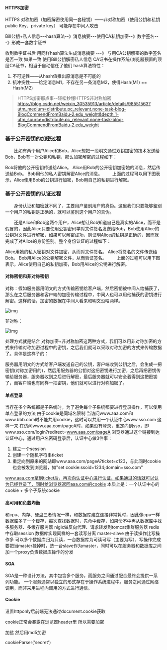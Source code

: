 
#### HTTPS加密
HTTPS 对称加密（加密解密使用同一套秘钥）——非对称加密（使用公钥和私钥 public Key、private key）
可能存在中间人攻击

Bill公钥+私人信息---hash算法--》消息摘要---使用CA私钥加密--》数字签名---》形成一套数字证书

收到数字证书后 用同样hash算法生成消息摘要 ---》 与用CA公钥解密的数字签名是否一致
如果一致 使用Bill公钥解密私人信息
CA证书在操作系统/浏览器预置的顶层CA证书，相当于自动信任了他们
hash算法特性：
1. 不可逆性——从hash值推出原消息是不可能的
2. 抗冲突性——给定消息M1，不存在另一条消息M2，使得Hash(M1) == Hash(M2)

> HTTPS加密那点事--轻松秒懂HTTPS非对称加密 
https://blog.csdn.net/weixin_30535913/article/details/98551563?utm_medium=distribute.pc_relevant.none-task-blog-BlogCommendFromBaidu-2.edu_weight&depth_1-utm_source=distribute.pc_relevant.none-task-blog-BlogCommendFromBaidu-2.edu_weight

### 基于公开密钥的加密过程
　　比如有两个用户Alice和Bob，Alice想把一段明文通过双钥加密的技术发送给Bob，Bob有一对公钥和私钥，那么加密解密的过程如下：

Bob将他的公开密钥传送给Alice。
Alice用Bob的公开密钥加密她的消息，然后传送给Bob。
Bob用他的私人密钥解密Alice的消息。
　　上面的过程可以用下图表示，Alice使用Bob的公钥进行加密，Bob用自己的私钥进行解密。

### 基于公开密钥的认证过程
　　身份认证和加密就不同了，主要用户鉴别用户的真伪。这里我们只要能够鉴别一个用户的私钥是正确的，就可以鉴别这个用户的真伪。

　　还是Alice和Bob这两个用户，Alice想让Bob知道自己是真实的Alice，而不是假冒的，因此Alice只要使用公钥密码学对文件签名发送给Bob，Bob使用Alice的公钥对文件进行解密，如果可以解密成功，则证明Alice的私钥是正确的，因而就完成了对Alice的身份鉴别。整个身份认证的过程如下：

Alice用她的私人密钥对文件加密，从而对文件签名。
Alice将签名的文件传送给Bob。
Bob用Alice的公钥解密文件，从而验证签名。
　　上面的过程可以用下图表示，Alice使用自己的私钥加密，Bob用Alice的公钥进行解密。


#### 对称密钥和非对称密钥

对称：假如服务器用明文的方式传输密钥给客户端，然后密钥被中间人给捕获了，那么在之后服务器和客户端的加密传输过程中，中间人也可以用他捕获的密钥进行解密。这样的话，加密的数据在中间人看来和明文没啥两样。

![img](https://pic2.zhimg.com/80/v2-5412662811a595085262e2dad9de42a1_hd.jpg)

非对称：

![img](https://pic2.zhimg.com/80/v2-5f667676112108ed45f8d9a142928a89_hd.jpg)

处理方式就是结合 对称加密+非对称加密这两种方式，我们可以用非对称加密的方式来传输对称加密过程中的密钥，之后我们就可以采取对称加密的方式来传输数据了。具体是这样子的：

服务器用明文的方式给客户端发送自己的公钥，客户端收到公钥之后，会生成一把密钥(对称加密用的)，然后用服务器的公钥对这把密钥进行加密，之后再把密钥传输给服务器，服务器收到之后进行解密，最后服务器就可以安全着得到这把密钥了，而客户端也有同样一把密钥，他们就可以进行对称加密了。


#### 单点登录
当存在多个系统都是子系统时，为了避免每个子系统都要进行登录操作，可以使用单点登录的方法
由于cookie是同域名限制 当访问www.aaa.com和www.bbb.com时不能共用cookie，这时可以共用一个认证中心www.sso.com
这样一来 在访问www.aaa.com/pageA时，如果没有登录，重定向到sso，即www.sso.com/login?redirect=www.aaa.com/pageA
浏览器通过这个链接到达认证中心，通过用户名密码登录后，认证中心做3件事：
1. 建立一个session
2. 创建一个随机字符串ticket
3. 重定向到原来的网站即www.aaa.com/pageA?ticket=c123，与此同时cookie也会被发到浏览器，如"set cookie:ssoid=1234;domain=sso.com"

www.aaa.com拿到ticket后，再次向认证中心进行认证，如果通过的话就可以认为已经登录了，同时给浏览器返回aaa.com的cookie
本质上是：一个认证中心的cookie + 多个子系统cookie

#### 高可用和负载均衡
和cpu、内存、硬盘三者情况一样，和数据库建立连接非常耗时，因此像cpu一样数据库多了一个缓存，每次查找数据时，先命中缓存，如果命不中再从数据库中找
多服务器、多缓存服务器
nigix做反向代理、请求转发到tomcat集群服务器 redis中存取session
数据库实现同样的一套读写分离 master-slave 由于读操作比写操作多 可以多个数据库归为只读，一台数据库为可读可写（主要为写），写操作完成要把当master挂掉时，选一台slave作为master，同时可以在服务器和数据库之间加一个proxy负责数据库操作的分发

#### SOA
SOA是一种设计方法，其中包含多个服务，而服务之间通过配合最终会提供一系列功能。 一个服务通常以独立的形式存在于操作系统进程中。服务之间通过网络调用，而非采用进程内调用的方式进行通信。

#### Cookie

设置httponly后前端无法通过document.cookie获取

cookie正常会暴露在浏览器header里 所以需要加密

加盐 然后用md5加密

cookieParser('secret')